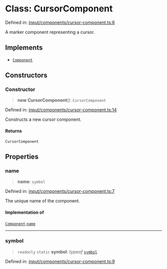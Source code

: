 # Class: CursorComponent

Defined in: [input/components/cursor-component.ts:6](https://github.com/Forge-Game-Engine/Forge/blob/6eae4e51dbdc502818b1c2f3a3ffce9e4a1fd125/src/input/components/cursor-component.ts#L6)

A marker component representing a cursor.

## Implements

- [`Component`](../interfaces/Component.md)

## Constructors

### Constructor

> **new CursorComponent**(): `CursorComponent`

Defined in: [input/components/cursor-component.ts:14](https://github.com/Forge-Game-Engine/Forge/blob/6eae4e51dbdc502818b1c2f3a3ffce9e4a1fd125/src/input/components/cursor-component.ts#L14)

Constructs a new cursor component.

#### Returns

`CursorComponent`

## Properties

### name

> **name**: `symbol`

Defined in: [input/components/cursor-component.ts:7](https://github.com/Forge-Game-Engine/Forge/blob/6eae4e51dbdc502818b1c2f3a3ffce9e4a1fd125/src/input/components/cursor-component.ts#L7)

The unique name of the component.

#### Implementation of

[`Component`](../interfaces/Component.md).[`name`](../interfaces/Component.md#name)

***

### symbol

> `readonly` `static` **symbol**: *typeof* [`symbol`](#symbol)

Defined in: [input/components/cursor-component.ts:9](https://github.com/Forge-Game-Engine/Forge/blob/6eae4e51dbdc502818b1c2f3a3ffce9e4a1fd125/src/input/components/cursor-component.ts#L9)
